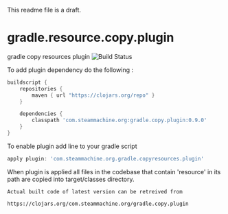 This readme file is a draft.


# gradle.resource.copy.plugin
gradle copy resources plugin   ![Build Status](https://travis-ci.org/DarrylZero/gradle.resource.copy.plugin.svg?branch=development)


                                                                                                                          

To add plugin dependency do the following :
```groovy
buildscript {
    repositories {
        maven { url "https://clojars.org/repo" }
    }

    dependencies {
        classpath 'com.steammachine.org:gradle.copy.plugin:0.9.0'
    }
}
```


To enable plugin add line to your gradle script 
```groovy
apply plugin: 'com.steammachine.org.gradle.copyresources.plugin'
```

When plugin is applied all files in the codebase that contain 'resource' in its path 
are copied into target/classes directory.

```text
Actual built code of latest version can be retreived from

https://clojars.org/com.steammachine.org/gradle.copy.plugin
```

